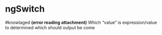 # ngSwitch
#knowlaged 
 **(error reading attachment)**
Which “value” is expression/value to determined which should output be come